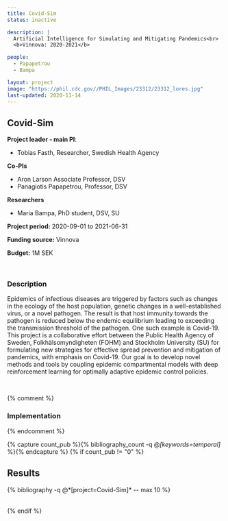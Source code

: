```yaml
---
title: Covid-Sim
status: inactive

description: |
  Artificial Intelligence for Simulating and Mitigating Pandemics<br>
  <b>Vinnova: 2020-2021</b>

people:
  - Papapetrou
  - Bampa

layout: project
image: "https://phil.cdc.gov//PHIL_Images/23312/23312_lores.jpg"
last-updated: 2020-11-14
---
```


## Covid-Sim

**Project leader - main PI**:
- Tobias Fasth, Researcher, Swedish Health Agency

**Co-PIs**
- Aron Larson Associate Professor, DSV
- Panagiotis Papapetrou, Professor, DSV

**Researchers**
- Maria Bampa, PhD student, DSV, SU

**Project period:** 2020-09-01 to 2021-06-31

**Funding source:** Vinnova

**Budget:** 1M SEK

<br>

### Description
<p>Epidemics of infectious diseases are triggered by factors such as changes in the ecology of the host population, genetic changes in a well-established virus, or a novel pathogen. The result is that host immunity towards the pathogen is reduced below the endemic equilibrium leading to exceeding the transmission threshold of the pathogen. One such example is Covid-19. This project is a collaborative effort between the Public Health Agency of Sweden, Folkhälsomyndigheten (FOHM) and Stockholm University (SU) for formulating new strategies for effective spread prevention and mitigation of pandemics, with emphasis on Covid-19. Our goal is to develop novel methods and tools by coupling epidemic compartmental models with deep reinforcement learning for optimally adaptive epidemic control policies. 
</p>
<br>

{% comment %}
### Implementation

{% endcomment %}


{% capture count_pub %}{% bibliography_count -q @*[keywords=temporal]* %}{% endcapture %}
{% if count_pub != "0" %}
<br>

## Results

<div class="publications">
    <table class="table">
        <tbody>
        <tr>
          {% bibliography -q @*[project=Covid-Sim]*  -- max 10 %}
        </tr>
        </tbody>
    </table>
</div>
{% endif %}
